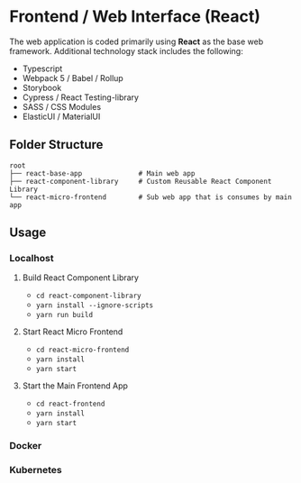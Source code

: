 # Frontend / Web Interface (React)

The web application is coded primarily using **React** as the base web framework. Additional technology stack includes the 
following:

- Typescript
- Webpack 5 / Babel / Rollup
- Storybook
- Cypress / React Testing-library
- SASS / CSS Modules
- ElasticUI / MaterialUI

## Folder Structure

```
root
├── react-base-app              # Main web app
├── react-component-library     # Custom Reusable React Component Library
└── react-micro-frontend        # Sub web app that is consumes by main app  
```

## Usage

### Localhost

1. Build React Component Library
    - `cd react-component-library`
    - `yarn install --ignore-scripts`
    - `yarn run build`

2. Start React Micro Frontend
    - `cd react-micro-frontend`
    - `yarn install`
    - `yarn start`

3. Start the Main Frontend App
    - `cd react-frontend`
    - `yarn install`
    - `yarn start`

### Docker

### Kubernetes
